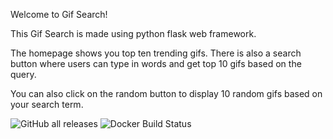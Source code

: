 Welcome to Gif Search!

This Gif Search is made using python flask web framework. 

The homepage shows you top ten trending gifs. There is also a search button where users
can type in words and get top 10 gifs based on the query.

You can also click on the random button to display 10 random gifs based on your search term. 



![GitHub all releases](https://img.shields.io/github/downloads/Rediet8abere/GIF/total?logo=GITHUB&style=flat-square)
![Docker Build Status](https://img.shields.io/docker/build/Rediet8abere/GIF?logo=docker&style=for-the-badge)
